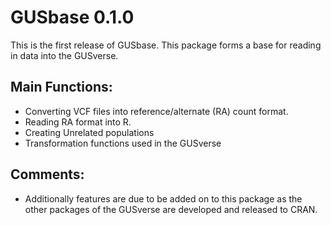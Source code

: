 
# GUSbase 0.1.0

This is the first release of GUSbase. This package forms a base for reading in data into the GUSverse.

## Main Functions:

* Converting VCF files into reference/alternate (RA) count format. 
* Reading RA format into R.
* Creating Unrelated populations
* Transformation functions used in the GUSverse

## Comments:

* Additionally features are due to be added on to this package as the other packages of the GUSverse are developed and released to CRAN.


